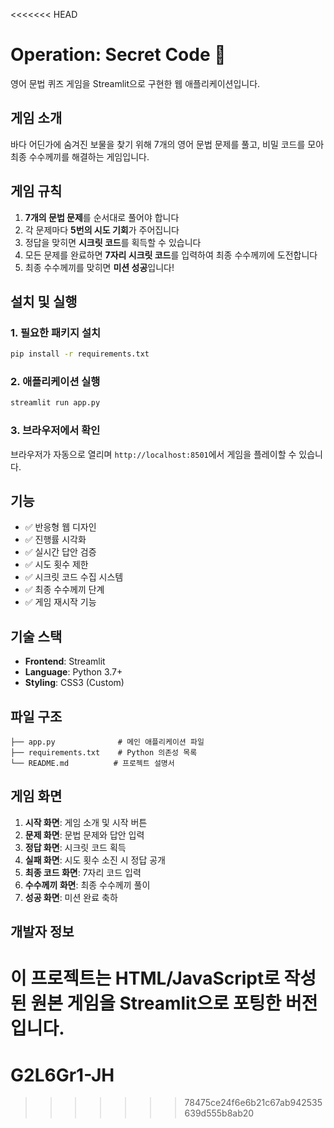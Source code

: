 <<<<<<< HEAD
# Operation: Secret Code 🧭

영어 문법 퀴즈 게임을 Streamlit으로 구현한 웹 애플리케이션입니다.

## 게임 소개

바다 어딘가에 숨겨진 보물을 찾기 위해 7개의 영어 문법 문제를 풀고, 비밀 코드를 모아 최종 수수께끼를 해결하는 게임입니다.

## 게임 규칙

1. **7개의 문법 문제**를 순서대로 풀어야 합니다
2. 각 문제마다 **5번의 시도 기회**가 주어집니다
3. 정답을 맞히면 **시크릿 코드**를 획득할 수 있습니다
4. 모든 문제를 완료하면 **7자리 시크릿 코드**를 입력하여 최종 수수께끼에 도전합니다
5. 최종 수수께끼를 맞히면 **미션 성공**입니다!

## 설치 및 실행

### 1. 필요한 패키지 설치
```bash
pip install -r requirements.txt
```

### 2. 애플리케이션 실행
```bash
streamlit run app.py
```

### 3. 브라우저에서 확인
브라우저가 자동으로 열리며 `http://localhost:8501`에서 게임을 플레이할 수 있습니다.

## 기능

- ✅ 반응형 웹 디자인
- ✅ 진행률 시각화
- ✅ 실시간 답안 검증
- ✅ 시도 횟수 제한
- ✅ 시크릿 코드 수집 시스템
- ✅ 최종 수수께끼 단계
- ✅ 게임 재시작 기능

## 기술 스택

- **Frontend**: Streamlit
- **Language**: Python 3.7+
- **Styling**: CSS3 (Custom)

## 파일 구조

```
├── app.py              # 메인 애플리케이션 파일
├── requirements.txt    # Python 의존성 목록
└── README.md          # 프로젝트 설명서
```

## 게임 화면

1. **시작 화면**: 게임 소개 및 시작 버튼
2. **문제 화면**: 문법 문제와 답안 입력
3. **정답 화면**: 시크릿 코드 획득
4. **실패 화면**: 시도 횟수 소진 시 정답 공개
5. **최종 코드 화면**: 7자리 코드 입력
6. **수수께끼 화면**: 최종 수수께끼 풀이
7. **성공 화면**: 미션 완료 축하

## 개발자 정보

이 프로젝트는 HTML/JavaScript로 작성된 원본 게임을 Streamlit으로 포팅한 버전입니다.
=======
# G2L6Gr1-JH
>>>>>>> 78475ce24f6e6b21c67ab942535639d555b8ab20

